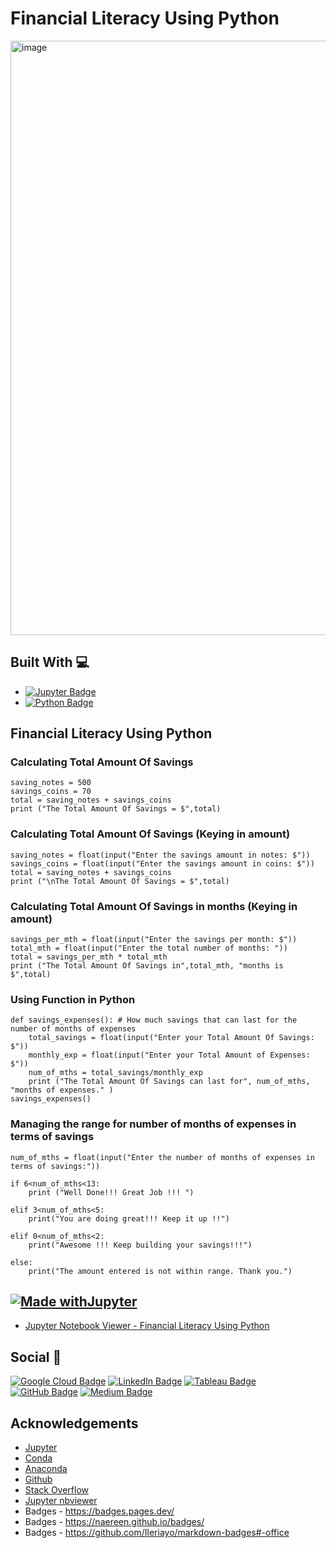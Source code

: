# Financial Literacy Using Python

[<img width="951" alt="image" src="https://user-images.githubusercontent.com/96287600/214325975-2a1d2043-54b8-48b4-a7cb-c392bfd6da3c.png">](https://github.com/abdrauf26/financial_literacy_using_python/blob/main/Financial%20Literacy%20Using%20Python.ipynb) 


## Built With 💻

- [![Jupyter Badge](https://img.shields.io/badge/Jupyter-F37626?logo=jupyter&logoColor=fff&style=flat)](https://jupyter.org/try)
- [![Python Badge](https://img.shields.io/badge/Python-3776AB?logo=python&logoColor=fff&style=flat)](https://www.python.org/)

## Financial Literacy Using Python 

### Calculating Total Amount Of Savings
```
saving_notes = 500
savings_coins = 70
total = saving_notes + savings_coins 
print ("The Total Amount Of Savings = $",total)

```
### Calculating Total Amount Of Savings (Keying in amount)
```
saving_notes = float(input("Enter the savings amount in notes: $"))
savings_coins = float(input("Enter the savings amount in coins: $"))
total = saving_notes + savings_coins 
print ("\nThe Total Amount Of Savings = $",total)

```
### Calculating Total Amount Of Savings in months (Keying in amount)
```
savings_per_mth = float(input("Enter the savings per month: $"))
total_mth = float(input("Enter the total number of months: "))
total = savings_per_mth * total_mth 
print ("The Total Amount Of Savings in",total_mth, "months is $",total)

```
### Using Function in Python 
```
def savings_expenses(): # How much savings that can last for the number of months of expenses
    total_savings = float(input("Enter your Total Amount Of Savings: $"))
    monthly_exp = float(input("Enter your Total Amount of Expenses: $"))
    num_of_mths = total_savings/monthly_exp
    print ("The Total Amount Of Savings can last for", num_of_mths, "months of expenses." ) 
savings_expenses()

```
### Managing the range for number of months of expenses in terms of savings
```
num_of_mths = float(input("Enter the number of months of expenses in terms of savings:"))

if 6<num_of_mths<13:
    print ("Well Done!!! Great Job !!! ")
    
elif 3<num_of_mths<5:
    print("You are doing great!!! Keep it up !!")

elif 0<num_of_mths<2:
    print("Awesome !!! Keep building your savings!!!")
    
else:
    print("The amount entered is not within range. Thank you.")

```
## [![Made withJupyter](https://img.shields.io/badge/Made%20with-Jupyter-orange?style=for-the-badge&logo=Jupyter)](https://jupyter.org/try)
- [Jupyter Notebook Viewer - Financial Literacy Using Python](https://github.com/abdrauf26/financial_literacy_using_python/blob/main/Financial%20Literacy%20Using%20Python.ipynb)

## Social 📧 

[![Google Cloud Badge](https://img.shields.io/badge/Google%20Cloud-4285F4?logo=googlecloud&logoColor=fff&style=flat)](https://www.cloudskillsboost.google/public_profiles/c2ff4f8e-4f42-4380-b038-73104c7d98fc) [![LinkedIn Badge](https://img.shields.io/badge/LinkedIn-0A66C2?logo=linkedin&logoColor=fff&style=flat)](https://www.linkedin.com/in/abdrauf26/) [![Tableau Badge](https://img.shields.io/badge/Tableau-E97627?logo=tableau&logoColor=fff&style=flat)](https://public.tableau.com/app/profile/mohamed.abdul.rauf) [![GitHub Badge](https://img.shields.io/badge/GitHub-181717?logo=github&logoColor=fff&style=flat)](https://github.com/abdrauf26) [![Medium Badge](https://img.shields.io/badge/Medium-000?logo=medium&logoColor=fff&style=flat)](https://medium.com/@rauf.yusope) 

## Acknowledgements

- [Jupyter](https://jupyter.org/)
- [Conda](https://docs.conda.io/en/latest/)
- [Anaconda](https://anaconda.org/)
- [Github](https://github.com/)
- [Stack Overflow](https://stackoverflow.com/)
- [Jupyter nbviewer](https://nbviewer.org/)
- Badges - https://badges.pages.dev/
- Badges - https://naereen.github.io/badges/
- Badges - https://github.com/Ileriayo/markdown-badges#-office
